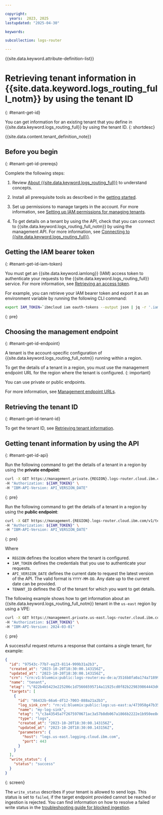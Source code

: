 ```yaml
---

copyright:
  years:  2023, 2025
lastupdated: "2025-04-30"

keywords:

subcollection: logs-router

---
```


{{site.data.keyword.attribute-definition-list}}

# Retrieving tenant information in {{site.data.keyword.logs_routing_full_notm}} by using the tenant ID
{: #tenant-get-id}

You can get information for an existing tenant that you define in {{site.data.keyword.logs_routing_full}} by using the tenant ID.
{: shortdesc}

{{site.data.content.tenant_definition_note}}


## Before you begin
{: #tenant-get-id-prereqs}

Complete the following steps:

1. Review [About {{site.data.keyword.logs_routing_full}}](/docs/logs-router?topic=logs-router-about) to understand concepts.

2. Install all prerequisite tools as described in the [getting started](/docs/logs-router?topic=logs-router-getting-started&interface=ui#getting-started-before-you-begin).

3. Set up permissions to manage targets in the account. For more information, see [Setting up IAM permissions for managing tenants](/docs/logs-router?topic=logs-router-iam&interface=ui).

4. To get details on a tenant by using the API, check that you can connect to {{site.data.keyword.logs_routing_full_notm}} by using the management API. For more information, see [Connecting to {{site.data.keyword.logs_routing_full}}](/docs/logs-router?topic=logs-router-about#about_connecting).

## Getting the IAM bearer token
{: #tenant-get-id-iam-token}


You must get an {{site.data.keyword.iamlong}} (IAM) access token to authenticate your requests to the {{site.data.keyword.logs_routing_full}} service. For more information, see [Retrieving an access token](/docs/logs-router?topic=logs-router-retrieve-access-token).

For example, you can retrieve your IAM bearer token and export it as an environment variable by running the following CLI command:

```sh
export IAM_TOKEN=`ibmcloud iam oauth-tokens --output json | jq -r '.iam_token'`
```
{: pre}


## Choosing the management endpoint
{: #tenant-get-id-endpoint}


A tenant is the account-specific configuration of {{site.data.keyword.logs_routing_full_notm}} running within a region.

To get the details of a tenant in a region, you must use the management endpoint URL for the region where the tenant is configured.
{: important}

You can use private or public endpoints.

For more information, see [Management endpoint URLs](/docs/logs-router?topic=logs-router-endpoints).



## Retrieving the tenant ID
{: #tenant-get-id-tenant-id}

To get the tenant ID, see [Retrieving tenant information](/docs/logs-router?topic=logs-router-tenant-get).



## Getting tenant information by using the API
{: #tenant-get-id-api}


Run the following command to get the details of a tenant in a region by using the **private endpoint**:

```sh
curl -X GET https://management.private.{REGION}.logs-router.cloud.ibm.com/v1/tenants/${TENANT_ID} \
-H "Authorization: ${IAM_TOKEN}" \
-H "IBM-API-Version: API_VERSION_DATE"
```
{: pre}

Run the following command to get the details of a tenant in a region by using the **public endpoint**:

```sh
curl -X GET https://management.{REGION}.logs-router.cloud.ibm.com/v1/tenants/${TENANT_ID} \
-H "Authorization: ${IAM_TOKEN}" \
-H "IBM-API-Version: API_VERSION_DATE"
```
{: pre}


Where
- `REGION` defines the location where the tenant is configured.
- `IAM_TOKEN` defines the credentials that you use to authenticate your requests.
- `API_VERSION_DATE` defines the current date to request the latest version of the API. The valid format is `YYYY-MM-DD`. Any date up to the current date can be provided.
- `TENANT_ID` defines the ID of the tenant for which you want to get details.


The following example shows how to get information about an {{site.data.keyword.logs_routing_full_notm}} tenant in the `us-east` region by using a VPE:

```sh
curl -X GET https://management.private.us-east.logs-router.cloud.ibm.com/v1/tenants/97543c-77b7-eg23-8114-999b31a2b3 \
-H "Authorization: ${IAM_TOKEN}" \
-H "IBM-API-Version: 2024-03-01"
```
{: pre}

A successful request returns a response that contains a single tenant, for example:

```json
{
  "id": "97543c-77b7-eg23-8114-999b31a2b3",
  "created_at": "2023-10-20T18:30:00.143156Z",
  "updated_at": "2023-10-20T18:30:00.143156Z",
  "crn": "crn:v1:bluemix:public:logs-router:eu-de:a/3516b8fa0a174a71899f5affa4f18d78:3517d2ed-9429-af34-ad52-34278391cbc8::",
  "name": "tenant",
  "etag": "\"822b4b5423e225206c1d75666595714a11925cd0f82b229839864443d6c3c049\"",
  "targets": [
    {
      "id": "86432b-66a6-df12-7003-888a21a2b3",
      "log_sink_crn": "rn:v1:bluemix:public:logs:us-east:a/473958g47b35f95747:48b580c-34ad-c985-1g2g-e1g75b71a2b3::",
      "name": "my-log-sink",
      "etag": "\"c3a43545a7f2675970671ac3a57b8db067a1866b2222e1b950ee8da612e347c6\"",
      "type": "logs",
      "created_at": "2023-10-20T18:30:00.143156Z",
      "updated_at": "2023-10-20T18:30:00.143156Z",
      "parameters": {
        "host": "logs.us-east.logging.cloud.ibm.com",
        "port": 443
      }
    }
  ],
  "write_status": {
    "status": "success"
  }
}
```
{: screen}

The `write_status` describes if your tenant is allowed to send logs.
This status is set to `failed`, if the target endpoint provided cannot be reached or ingestion is rejected.
You can find information on how to resolve a failed write status in the [troubleshooting guide for blocked ingestion](/docs/logs-router?topic=logs-router-ts-target-disabled).

